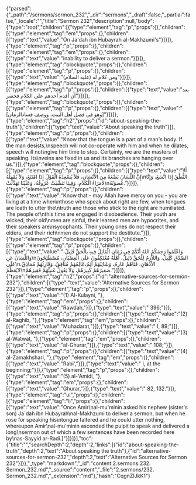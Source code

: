 {"parsed":{"_path":"/sermons/sermon_232","_dir":"sermons","_draft":false,"_partial":false,"_locale":"","title":"Sermon 232","description":null,"body":{"type":"root","children":[{"type":"element","tag":"p","props":{},"children":[{"type":"element","tag":"em","props":{},"children":[{"type":"text","value":"On Ja'dah ibn Hubayrah al-Makhzumi's"}]}]},{"type":"element","tag":"p","props":{},"children":[{"type":"element","tag":"em","props":{},"children":[{"type":"text","value":"inability to deliver a sermon."}]}]},{"type":"element","tag":"blockquote","props":{},"children":[{"type":"element","tag":"p","props":{},"children":[{"type":"text","value":"ومن كلام له (عليه السلام)"}]}]},{"type":"element","tag":"blockquote","props":{},"children":[{"type":"element","tag":"p","props":{},"children":[{"type":"text","value":"بعد أن أقدم أحدهم على الكلام فحصر"}]}]},{"type":"element","tag":"blockquote","props":{},"children":[{"type":"element","tag":"p","props":{},"children":[{"type":"text","value":"[وهو في فضل أهل البيت، ووصف فسادالزمان]"}]}]},{"type":"element","tag":"h2","props":{"id":"about-speaking-the-truth"},"children":[{"type":"text","value":"About speaking the truth"}]},{"type":"element","tag":"p","props":{},"children":[{"type":"text","value":"Know that the tongue is a part of a man's body. If the man desists,\nspeech will not co-operate with him and when he dilates, speech will not\ngive him time to stop. Certainly, we are the masters of speaking. Its\nveins are fixed in us and its branches are hanging over us."}]},{"type":"element","tag":"blockquote","props":{},"children":[{"type":"element","tag":"p","props":{},"children":[{"type":"text","value":"أَلاَ إِنَّ اللِّسَانَ بَضْعَةٌ مِنَ الاْنْسَانِ، فَلاَ يُسْعِدُهُ الْقَوْلُ إِذَا امْتَنَعَ، وَلاَ يُمْهِلُهُ\nالنُّطْقُ إِذَا اتَّسَعَ، وَإِنَّا لاَمَرَاءُ الْكَلاَمِ، وَفِينَا تَنَشَّبَتْ عُرُوقُهُ، وَعَلَيْنَا تَهَدَّلَتْ\nغُصوُنُهُ."}]}]},{"type":"element","tag":"p","props":{},"children":[{"type":"text","value":"Know that - may Allah have mercy on you - you are living at a time when\nthose who speak about right are few, when tongues are loath to utter the\ntruth and those who stick to the right are humiliated. The people of\nthis time are engaged in disobedience. Their youth are wicked, their old\nmen are sinful, their learned men are hypocrites, and their speakers are\nsycophants. Their young ones do not respect their elders, and their rich\nmen do not support the destitute."}]},{"type":"element","tag":"blockquote","props":{},"children":[{"type":"element","tag":"p","props":{},"children":[{"type":"text","value":"وَاعْلَمُوا رَحِمَكُمُ اللهُ أَنَّكُمْ فِي زَمَان الْقَائِلُ فِيهِ بالْحَقِّ قَلِيلٌ، وَاللِّسَانُ عَنِ\nالصِّدْقِ كَلِيلٌ، وَاللاَّزِمُ لِلْحَقَّ ذَلِيلٌ، أَهْلُهُ مُعْتَكِفُونَ عَلَى الْعِصْيَانِ، مُصْطَلِحُونَ عَلَى\nالاْدْهَانِ، فَتَاهُمْ عَارِمٌ، وَشَائِبُهُمْ آثِمٌ،عَالِمُهُمْ مُنَافِقٌ، وَقَارِئُهُمْ مُمَاذِقٌ، لايُعَظِّمُ\nصَغِيرُهُمْ كَبِيرَهُمْ، وَلاَ يَعُولُ غَنيِيُّهُمْ فَقِيرَهُمْ."}]}]},{"type":"element","tag":"h2","props":{"id":"alternative-sources-for-sermon-232"},"children":[{"type":"text","value":"Alternative Sources for Sermon 232"}]},{"type":"element","tag":"p","props":{},"children":[{"type":"text","value":"(1) Al-Kulayni, "},{"type":"element","tag":"em","props":{},"children":[{"type":"text","value":"Rawdah,"}]},{"type":"text","value":" 396;"}]},{"type":"element","tag":"p","props":{},"children":[{"type":"text","value":"(2) al-Raghib, "},{"type":"element","tag":"em","props":{},"children":[{"type":"text","value":"Muhadarat,"}]},{"type":"text","value":" I, 89;"}]},{"type":"element","tag":"p","props":{},"children":[{"type":"text","value":"(3) al-Watwat, "},{"type":"element","tag":"em","props":{},"children":[{"type":"text","value":"al-Ghurar,"}]},{"type":"text","value":" 108;"}]},{"type":"element","tag":"p","props":{},"children":[{"type":"text","value":"(4) al-Zamakhshari, "},{"type":"element","tag":"em","props":{},"children":[{"type":"text","value":"Rabi',"}]},{"type":"text","value":" I, at the beginning;"}]},{"type":"element","tag":"p","props":{},"children":[{"type":"text","value":"(5) al-'Amidi, "},{"type":"element","tag":"em","props":{},"children":[{"type":"text","value":"Ghurar,"}]},{"type":"text","value":" 82, 132."}]},{"type":"element","tag":"ul","props":{},"children":[{"type":"element","tag":"li","props":{},"children":[{"type":"text","value":"Once Amir\nal-mu'minin asked his nephew (sister's son) Ja`dah ibn Hubayrah\nal-Makhzumi to deliver a sermon, but when he rose for speaking his\ntongue faltered and he could utter nothing, whereupon Amir\nal-mu'minin ascended the pulpit to speak and delivered a long\nsermon out of which a few sentences have been recorded here by\nas-Sayyid ar-Radi.]"}]}]}],"toc":{"title":"","searchDepth":2,"depth":2,"links":[{"id":"about-speaking-the-truth","depth":2,"text":"About speaking the truth"},{"id":"alternative-sources-for-sermon-232","depth":2,"text":"Alternative Sources for Sermon 232"}]}},"_type":"markdown","_id":"content:2.sermons:232. Sermon_232.md","_source":"content","_file":"2.sermons/232. Sermon_232.md","_extension":"md"},"hash":"CqgnZIJkK1"}